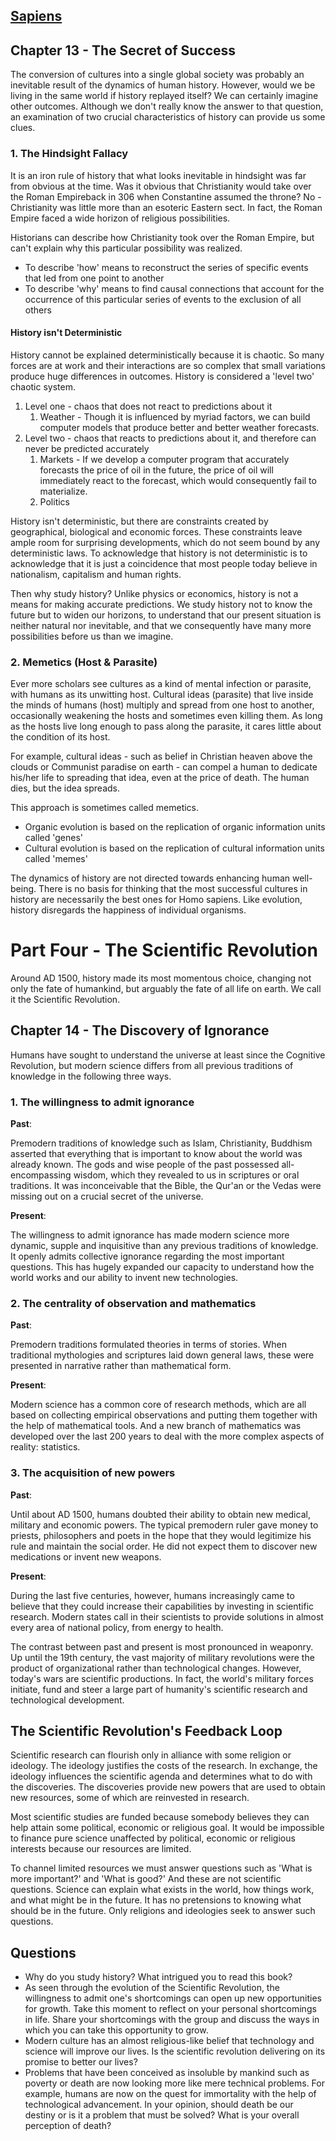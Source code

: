 ## [Sapiens](README.md)
## Chapter 13 - The Secret of Success

The conversion of cultures into a single global society was probably an inevitable result of the dynamics of human history. However, would we be living in the same world if history replayed itself? We can certainly imagine other outcomes. Although we don't really know the answer to that question, an examination of two crucial characteristics of history can provide us some clues. 

### 1. The Hindsight Fallacy
It is an iron rule of history that what looks inevitable in hindsight was far from obvious at the time. Was it obvious that Christianity would take over the Roman Empireback in 306 when Constantine assumed the throne? No - Christianity was little more than an esoteric Eastern sect. In fact, the Roman Empire faced a wide horizon of religious possibilities. 

Historians can describe how Christianity took over the Roman Empire, but can't explain why this particular possibility was realized.
- To describe 'how' means to reconstruct the series of specific events that led from one point to another
- To describe 'why' means to find causal connections that account for the occurrence of this particular series of events to the exclusion of all others

#### History isn't Deterministic
History cannot be explained deterministically because it is chaotic. So many forces are at work and their interactions are so complex that small variations produce huge differences in outcomes. History is considered a 'level two' chaotic system.
1. Level one - chaos that does not react to predictions about it
    1. Weather - Though it is influenced by myriad factors, we can build computer models that produce better and better weather forecasts.
2. Level two - chaos that reacts to predictions about it, and therefore can never be predicted accurately
    1. Markets - If we develop a computer program that accurately forecasts the price of oil in the future, the price of oil will immediately react to the forecast, which would consequently fail to materialize. 
    2. Politics

History isn't deterministic, but there are constraints created by geographical, biological and economic forces. These constraints leave ample room for surprising developments, which do not seem bound by any deterministic laws. To acknowledge that history is not deterministic is to acknowledge that it is just a coincidence that most people today believe in nationalism, capitalism and human rights.

Then why study history? Unlike physics or economics, history is not a means for making accurate predictions. We study history not to know the future but to widen our horizons, to understand that our present situation is neither natural nor inevitable, and that we consequently have many more possibilities before us than we imagine.

### 2. Memetics (Host & Parasite)
Ever more scholars see cultures as a kind of mental infection or parasite, with humans as its unwitting host. Cultural ideas (parasite) that live inside the minds of humans (host) multiply and spread from one host to another, occasionally weakening the hosts and sometimes even killing them. As long as the hosts live long enough to pass along the parasite, it cares little about the condition of its host.

For example, cultural ideas - such as belief in Christian heaven above the clouds or Communist paradise on earth - can compel a human to dedicate his/her life to spreading that idea, even at the price of death. The human dies, but the idea spreads.

This approach is sometimes called memetics.
- Organic evolution is based on the replication of organic information units called 'genes'
- Cultural evolution is based on the replication of cultural information units called 'memes'

The dynamics of history are not directed towards enhancing human well-being. There is no basis for thinking that the most successful cultures in history are necessarily the best ones for Homo sapiens. Like evolution, history disregards the happiness of individual organisms.


# Part Four - The Scientific Revolution
Around AD 1500, history made its most momentous choice, changing not only the fate of humankind, but arguably the fate of all life on earth. We  call it the Scientific Revolution.

## Chapter 14 - The Discovery of Ignorance 
Humans have sought to understand the universe at least since the Cognitive Revolution, but modern science differs from all previous traditions of knowledge in the following three ways.

### 1. The willingness to admit ignorance
**Past**:

Premodern traditions of knowledge such as Islam, Christianity, Buddhism asserted that everything that is important to know about the world was already known. The gods and wise people of the past possessed all-encompassing wisdom, which they revealed to us in scriptures or oral traditions. It was inconceivable that the Bible, the Qur'an or the Vedas were missing out on a crucial secret of the universe.

**Present**:

The willingness to admit ignorance has made modern science more dynamic, supple and inquisitive than any previous traditions of knowledge. It openly admits collective ignorance regarding the most important questions. This has hugely expanded our capacity to understand how the world works and our ability to invent new technologies.

### 2. The centrality of observation and mathematics
**Past**:

Premodern traditions formulated theories in terms of stories. When traditional mythologies and scriptures laid down general laws, these were presented in narrative rather than mathematical form.

**Present**:

Modern science has a common core of research methods, which are all based on collecting empirical observations and putting them together with the help of mathematical tools. And a new branch of mathematics was developed over the last 200 years to deal with the more complex aspects of reality: statistics.

### 3. The acquisition of new powers
**Past**:

Until about AD 1500, humans doubted their ability to obtain new medical, military and economic powers. The typical premodern ruler gave money to priests, philosophers and poets in the hope that they would legitimize his rule and maintain the social order. He did not expect them to discover new medications or invent new weapons. 

**Present**:

During the last five centuries, however, humans increasingly came to believe that they could increase their capabilities by investing in scientific research. Modern states call in their scientists to provide solutions in almost every area of national policy, from energy to health. 

The contrast between past and present is most pronounced in weaponry. Up until the 19th century, the vast majority of military revolutions were the product of organizational rather than technological changes. However, today's wars are scientific productions. In fact, the world's military forces initiate, fund and steer a large part of humanity's scientific research and technological development.

## The Scientific Revolution's Feedback Loop
Scientific research can flourish only in alliance with some religion or ideology. The ideology justifies the costs of the research. In exchange, the ideology influences the scientific agenda and determines what to do with the discoveries. The discoveries provide new powers that are used to obtain new resources, some of which are reinvested in research.
 
Most scientific studies are funded because somebody believes they can help attain some political, economic or religious goal. It would be impossible to finance pure science unaffected by political, economic or religious interests because our resources are limited.

To channel limited resources we must answer questions such as 'What is more important?' and 'What is good?' And these are not scientific questions. Science can explain what exists in the world, how things work, and what might be in the future. It has no pretensions to knowing what should be in the future. Only religions and ideologies seek to answer such questions. 

## Questions
- Why do you study history? What intrigued you to read this book?
- As seen through the evolution of the Scientific Revolution, the willingness to admit one's shortcomings can open up new opportunities for growth. Take this moment to reflect on your personal shortcomings in life. Share your shortcomings with the group and discuss the ways in which you can take this opportunity to grow.
- Modern culture has an almost religious-like belief that technology and science will improve our lives. Is the scientific revolution delivering on its promise to better our lives?
- Problems that have been conceived as insoluble by mankind such as poverty or death are now looking more like mere technical problems. For example, humans are now on the quest for immortality with the help of technological advancement. In your opinion, should death be our destiny or is it a problem that must be solved? What is your overall perception of death?

